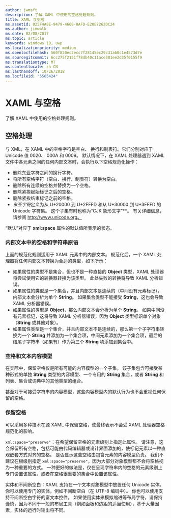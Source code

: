 ```yaml
---
author: jwmsft
description: 了解 XAML 中使用的空格处理规则。
title: XAML 与空格
ms.assetid: 025F4A8E-9479-4668-8AFD-E20E7262DC24
ms.author: jimwalk
ms.date: 02/08/2017
ms.topic: article
keywords: windows 10, uwp
ms.localizationpriority: medium
ms.openlocfilehash: 560f820ec2ecc7f28145ec29c31a60c1e4573d7e
ms.sourcegitcommit: 6cc275f2151f78db40c11ace381ee2d35f0155f9
ms.translationtype: MT
ms.contentlocale: zh-CN
ms.lasthandoff: 10/26/2018
ms.locfileid: "5565424"
---
```

# <a name="xaml-and-whitespace"></a>XAML 与空格


了解 XAML 中使用的空格处理规则。

## <a name="whitespace-processing"></a>空格处理

与 XML，在 XAML 中的空格字符是空白、 换行和制表符。它们分别对应于 Unicode 值 0020、 000A 和 0009。 默认情况下，在 XAML 处理器遇到 XAML 文件中各元素之间的任何内部文本时，会执行以下空格规范化操作：

-   删除东亚字符之间的换行字符。
-   将所有空格字符（空白、换行、制表符）转换为空白。
-   删除所有连续的空格并替换为一个空格。
-   删除紧挨起始标记之后的空格。
-   删除紧挨结束标记之前的空格。
-   *东亚字符*定义为从 U+20000 到 U+2FFFD 和从 U+30000 到 U+3FFFD 的 Unicode 字符集。 这个子集有时也称为“CJK 象形文字”**。 有关详细信息，请参阅 http://www.unicode.org。

“默认”对应于 **xml:space** 属性的默认值所表示的状态。

### <a name="whitespace-in-inner-text-and-string-primitives"></a>内部文本中的空格和字符串原语

上面的规范化规则适用于 XAML 元素中的内部文本。 规范化后，一个 XAML 处理器将任何内部文本转换为合适的类型，如下所示：

-   如果属性的类型不是集合，但也不是一种直接的 **Object** 类型，XAML 处理器将尝试使用它的转换器转换为该类型。 此处失败的转换将导致 XAML 分析错误。
-   如果属性的类型是一个集合，并且内部文本是连续的（中间没有元素标记），内部文本会分析为单个 **String**。 如果集合类型不能接受 **String**，这也会导致 XAML 分析器错误。
-   如果属性的类型是 **Object**，那么内部文本会分析为单个 **String**。 如果中间没有元素标记，这将导致 XAML 分析器错误，因为 **Object** 类型标识单个对象（**String** 或其他对象）。
-   如果属性类型是一个集合，并且内部文本不是连续的，那么第一个子字符串转换为一个 **String** 并添加为一个集合项，中间元素添加为一个集合项，最后的结尾子字符串（如果有）作为第三个 **String** 项添加到集合中。

### <a name="whitespace-and-text-content-models"></a>空格和文本内容模型

在实际中，保留空格仅是所有可能的内容模型的一个子集。 该子集包含可接受某种形式的单独 **String** 类型的内容模型、一个专用的 **String** 集合，或者 **String** 和列表、集合或词典中的其他类型的组合。

甚至对于可接受字符串的内容模型，这些内容模型内的默认行为也不会重视任何保留的空格。

### <a name="preserving-whitespace"></a>保留空格

可以采用多种技术在源 XAML 中保留空格，使最终表示不会受 XAML 处理器空格规范化的影响。

`xml:space="preserve"`：在希望保留空格的元素级别上指定此属性。 请注意，这会保留所有空格，包括可能由代码编辑器或设计界面添加的，使标记元素以一种直观嵌套方式对齐的空格。 是否显示这些空格由包含元素的内容模型负责。 我们不建议在根级别指定 `xml:space="preserve"`，因为大部分对象模型都不会将空格视为一种重要的方式。 一种更好的做法是，仅在呈现字符串内的空格的元素级别上专门设置该属性，或者在空格很重要的集合中设置该属性。

实体和不间断空白：XAML 支持在一个文本对象模型中放置任何 Unicode 实体。 你可以使用专门的实体，例如不间断空白（在 UTF-8 编码中）。 你也可以使用支持不间断空白字符的富文本控件。 如果使用实体来模拟缩进等布局字符，请保持谨慎，因为不同于一般的布局工具（例如面板和边距的适当使用），基于大量因素，实体的运行时输出将不同。

